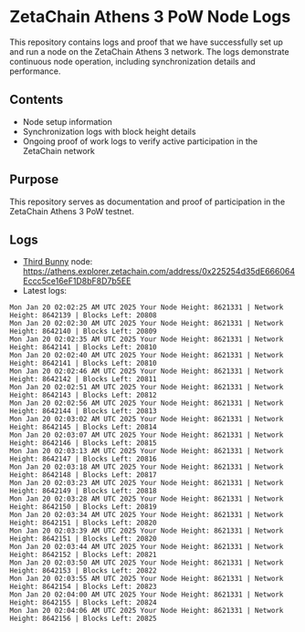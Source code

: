 # ZetaChain Athens 3 PoW Node Logs
This repository contains logs and proof that we have successfully set up and run a node on the ZetaChain Athens 3 network. The logs demonstrate continuous node operation, including synchronization details and performance.

## Contents
- Node setup information
- Synchronization logs with block height details
- Ongoing proof of work logs to verify active participation in the ZetaChain network

## Purpose
This repository serves as documentation and proof of participation in the ZetaChain Athens 3 PoW testnet.

## Logs

- [Third Bunny](https://thirdbunny.xyz/) node: https://athens.explorer.zetachain.com/address/0x225254d35dE666064Eccc5ce16eF1D8bF8D7b5EE
- Latest logs:
```
Mon Jan 20 02:02:25 AM UTC 2025 Your Node Height: 8621331 | Network Height: 8642139 | Blocks Left: 20808
Mon Jan 20 02:02:30 AM UTC 2025 Your Node Height: 8621331 | Network Height: 8642140 | Blocks Left: 20809
Mon Jan 20 02:02:35 AM UTC 2025 Your Node Height: 8621331 | Network Height: 8642141 | Blocks Left: 20810
Mon Jan 20 02:02:40 AM UTC 2025 Your Node Height: 8621331 | Network Height: 8642141 | Blocks Left: 20810
Mon Jan 20 02:02:46 AM UTC 2025 Your Node Height: 8621331 | Network Height: 8642142 | Blocks Left: 20811
Mon Jan 20 02:02:51 AM UTC 2025 Your Node Height: 8621331 | Network Height: 8642143 | Blocks Left: 20812
Mon Jan 20 02:02:56 AM UTC 2025 Your Node Height: 8621331 | Network Height: 8642144 | Blocks Left: 20813
Mon Jan 20 02:03:02 AM UTC 2025 Your Node Height: 8621331 | Network Height: 8642145 | Blocks Left: 20814
Mon Jan 20 02:03:07 AM UTC 2025 Your Node Height: 8621331 | Network Height: 8642146 | Blocks Left: 20815
Mon Jan 20 02:03:13 AM UTC 2025 Your Node Height: 8621331 | Network Height: 8642147 | Blocks Left: 20816
Mon Jan 20 02:03:18 AM UTC 2025 Your Node Height: 8621331 | Network Height: 8642148 | Blocks Left: 20817
Mon Jan 20 02:03:23 AM UTC 2025 Your Node Height: 8621331 | Network Height: 8642149 | Blocks Left: 20818
Mon Jan 20 02:03:28 AM UTC 2025 Your Node Height: 8621331 | Network Height: 8642150 | Blocks Left: 20819
Mon Jan 20 02:03:34 AM UTC 2025 Your Node Height: 8621331 | Network Height: 8642151 | Blocks Left: 20820
Mon Jan 20 02:03:39 AM UTC 2025 Your Node Height: 8621331 | Network Height: 8642151 | Blocks Left: 20820
Mon Jan 20 02:03:44 AM UTC 2025 Your Node Height: 8621331 | Network Height: 8642152 | Blocks Left: 20821
Mon Jan 20 02:03:50 AM UTC 2025 Your Node Height: 8621331 | Network Height: 8642153 | Blocks Left: 20822
Mon Jan 20 02:03:55 AM UTC 2025 Your Node Height: 8621331 | Network Height: 8642154 | Blocks Left: 20823
Mon Jan 20 02:04:00 AM UTC 2025 Your Node Height: 8621331 | Network Height: 8642155 | Blocks Left: 20824
Mon Jan 20 02:04:06 AM UTC 2025 Your Node Height: 8621331 | Network Height: 8642156 | Blocks Left: 20825
```
